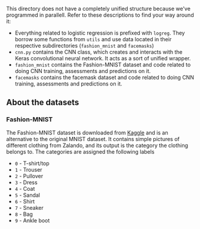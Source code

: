 This directory does not have a completely unified structure because we've programmed in parallell. Refer to these descriptions to find your way around it:

- Everything related to logistic regression is prefixed with `logreg`. They borrow some functions from `utils` and use data located in their respective subdirectories (`fashion_mnist` and `facemasks`)
- `cnn.py` contains the CNN class, which creates and interacts with the Keras convolutional neural network. It acts as a sort of unified wrapper.
- `fashion_mnist` contains the Fashion-MNIST dataset and code related to doing CNN training, assessments and predictions on it.
- `facemasks` contains the facemask dataset and code related to doing CNN training, assessments and predictions on it.

## About the datasets

### Fashion-MNIST

The Fashion-MNIST dataset is downloaded from [Kaggle](https://www.kaggle.com/zalando-research/fashionmnist) and is an alternative to the original MNIST dataset. It contains simple pictures of different clothing from Zalando, and its output is the category the clothing belongs to. The categories are assigned the following labels

- `0` - T-shirt/top
- `1` - Trouser
- `2` - Pullover
- `3` - Dress
- `4` - Coat
- `5` - Sandal
- `6` - Shirt
- `7` - Sneaker
- `8` - Bag
- `9` - Ankle boot